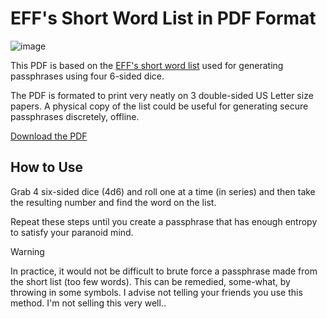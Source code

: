 # EFF's Short Word List in PDF Format

![image](https://github.com/joematthews/eff-short-word-list-pdf/assets/14097616/b0e9e031-c7b2-42c2-a9f6-8e9348fff2c5)

This PDF is based on the [EFF's short word list](https://www.eff.org/deeplinks/2016/07/new-wordlists-random-passphrases) used for generating passphrases using four 6-sided dice.

The PDF is formated to print very neatly on 3 double-sided US Letter size papers. A physical copy of the list could be useful for generating secure passphrases discretely, offline.

[Download the PDF](https://github.com/joematthews/eff-short-word-list-pdf/releases/download/1.0.0/eff-short-word-list.pdf)

## How to Use

Grab 4 six-sided dice (4d6) and roll one at a time (in series) and then take the resulting number and find the word on the list.

Repeat these steps until you create a passphrase that has enough entropy to satisfy your paranoid mind.

> [!WARNING]
> In practice, it would not be difficult to brute force a passphrase made from the short list (too few words). This can be remedied, some-what, by throwing in some symbols. I advise not telling your friends you use this method. I'm not selling this very well..
